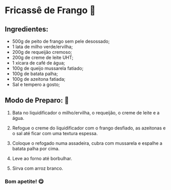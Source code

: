 # Fricassê de Frango :chicken:


## Ingredientes:


 - 500g de peito de frango sem pele desossado;
 - 1 lata de milho verde/ervilha;
 - 200g de requeijão cremoso;
 - 200g de creme de leite UHT;
 - 1 xícara de café de água;
 - 100g de queijo mussarela fatiado;
 - 100g de batata palha;
 - 100g de azeitona fatiada;
 - Sal e tempero a gosto;


## Modo de Preparo: :stew:


1. Bata no liquidificador o milho/ervilha, o requeijão, o creme de leite e a água.

2. Refogue o creme do liquidificador com o frango desfiado, as azeitonas e o sal até ficar com uma textura espessa.

3. Coloque o refogado numa assadeira, cubra com mussarela e espalhe a batata palha por cima.

4. Leve ao forno até borbulhar.

5. Sirva com arroz branco.

### Bom apetite! :yum: